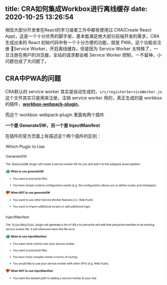 title: CRA如何集成Workbox进行离线缓存
date: 2020-10-25 13:26:54
---

相信大部分开发者在React的学习或者工作中都有使用过 CRA(Create React App)，这是一个十分优秀的脚手架，基本能满足绝大部分前端开发的需求，CRA 生成出来的 React 初始代码中有一个十分方便的功能，就是 PWA，这个功能会注册 Service Worker，开启离线缓存。但是因为 Service Worker 太特殊了，一旦注册在用户的浏览器，全站的请求都会被 Service Worker 控制，一不留神，小问题也成了大问题了。

## CRA中PWA的问题
CRA默认的 service worker 其实是自动生成的，`src/registerServiceWorker.js` 这个文件其实只是用来注册，注销 service worker 用的，真正生成的是 workbox 的插件，**[workbox-webpack-plugin](https://developers.google.com/web/tools/workbox/modules/workbox-webpack-plugin)**。

而这个 workbox-webpack-plugin 里面有两个插件

**一个是 GenerateSW，另一个是 InjectManifest**

在插件的官方页面上有描述这个两个插件的区别：

![different_img](./cra-pwa-cache/WX20201026-232844@2x.png)

